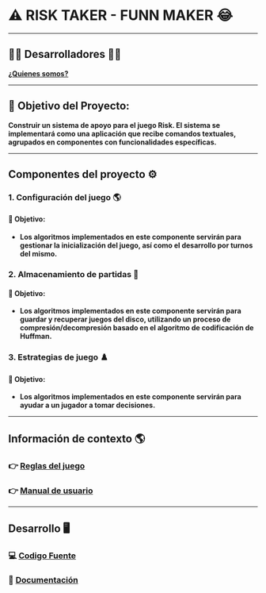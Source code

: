 # :warning: RISK TAKER - FUNN MAKER :joy:

***

## :man_technologist: Desarrolladores :man_technologist:
__[¿Quienes somos?](https://github.com/Juaness06/Risk_taker-fun_maker/wiki/😎¿Quiénes-somos%3F😎)__

***

## :dart: Objetivo del Proyecto:
__Construir un sistema de apoyo para el juego Risk. El sistema se implementará
como una aplicación que recibe comandos textuales, agrupados en componentes con funcionalidades específicas.__ 

***

## Componentes del proyecto :gear:

### 1. Configuración del juego :earth_americas:
#### :dart: Objetivo:
* __Los algoritmos implementados en este componente servirán para gestionar la inicialización del juego,
así como el desarrollo por turnos del mismo.__

### 2. Almacenamiento de partidas :floppy_disk:
#### :dart: Objetivo:
* __Los algoritmos implementados en este componente servirán para guardar y recuperar juegos del disco,
utilizando un proceso de compresión/decompresión basado en el algoritmo de codificación de Huffman.__

### 3. Estrategias de juego :chess_pawn:
#### :dart: Objetivo:
* __Los algoritmos implementados en este componente servirán para ayudar a un jugador a tomar decisiones.__

***

## Información de contexto :earth_americas:
### 👉 [Reglas del juego](https://github.com/Juaness06/Risk_taker-fun_maker/wiki/Reglas-del-Juego-%E2%80%90-Risk)
### 👉 [Manual de usuario](https://github.com/Juaness06/Risk_taker-fun_maker/wiki/Manual-de-Uso)

***

## Desarrollo 🖥️
### 💻 [Codigo Fuente](https://github.com/Juaness06/Risk_taker-fun_maker/tree/main/Contenido%20del%20juego)
### :page_facing_up: [Documentación](https://github.com/Juaness06/Risk_taker-fun_maker/wiki/Documentación-del-Proyecto-‐-Risk)

